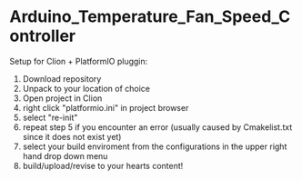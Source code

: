 # Arduino_Temperature_Fan_Speed_Controller

Setup for Clion + PlatformIO pluggin:

1) Download repository
2) Unpack to your location of choice
3) Open project in Clion
4) right click "platformio.ini" in project browser
5) select "re-init"
6) repeat step 5 if you encounter an error (usually caused by Cmakelist.txt since it does not exist yet)
7) select your build enviroment from the configurations in the upper right hand drop down menu
8) build/upload/revise to your hearts content!
